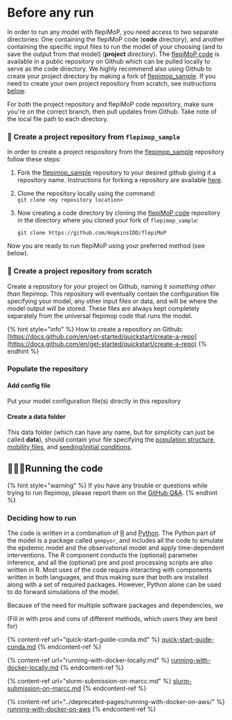 # Before any run

In order to run any model with flepiMoP, you need access to two separate directories: One containing the flepiMoP code (**code** directory), and another containing the specific input files to run the model of your choosing (and to save the output from that model) (**project** directory). The [flepiMoP code](https://github.com/HopkinsIDD/flepiMoP) is available in a public repository on Github which can be pulled locally to serve as the code directory. We highly recommend also using Github to create your project directory by making a fork of  [flepimop\_sample](https://github.com/HopkinsIDD/flepimop\_sample). If you need to create your own project repository from scratch, see instructions [below](before-any-run.md#create-a-project-repository).

For both the project repository and flepiMoP code repository, make sure you're on the correct branch, then pull updates from Github. Take note of the local file path to each directory.

### 📂 Create a project repository from `flepimop_sample`&#x20;

In order to create a project respository from the [flepimop\_sample](https://github.com/HopkinsIDD/flepimop\_sample) repository follow these steps:

1. Fork the  [flepimop\_sample](https://github.com/HopkinsIDD/flepimop\_sample) repository to your desired github giving it a repository name. Instructions for forking a repository are available [here](https://docs.github.com/en/get-started/quickstart/fork-a-repo).
2. Clone the repository locally using the command:\
   `git clone <my repository location>`
3.  Now creating a code directory by cloning the [flepiMoP code](https://github.com/HopkinsIDD/flepiMoP) repository in the directory where you cloned your fork of `flepimop_sample`:

    `git clone https://github.com/HopkinsIDD/flepiMoP`

Now you are ready to run flepiMoP using your preferred method (see below).

### 📂 Create a project repository from scratch

Create a repository for your project on Github, naming it _something other than_ flepimop. This repository will eventually contain the configuration file specifying your model, any other input files or data, and will be where the model output will be stored. These files are always kept completely separately from the universal flepimop code that runs the model.&#x20;

{% hint style="info" %}
How to create a repository on Github: [https://docs.github.com/en/get-started/quickstart/create-a-repo](https://docs.github.com/en/get-started/quickstart/create-a-repo)
{% endhint %}

### Populate the repository

#### Add config file

Put your model configuration file(s) directly in this repository

#### Create a data folder

This data folder (which can have any name, but for simplicity can just be called **data**), should contain your file specifying the [population structure, mobility files](../gempyor/model-implementation/specifying-population-structure.md), and [seeding/initial conditions](../gempyor/model-implementation/specifying-initial-conditions-and-seeding.md).&#x20;

## 🏃🏽‍♀️Running the code

{% hint style="warning" %}
If you have any trouble or questions while trying to run flepimop, please report them on the [GitHub Q\&A](https://github.com/HopkinsIDD/flepiMoP/discussions/categories/q-a).
{% endhint %}

### Deciding how to run

The code is written in a combination of [R](https://www.r-project.org/) and [Python](https://www.python.org/). The Python part of the model is a package called `gempyor`, and includes all the code to simulate the epidemic model and the observational model and apply time-dependent interventions. The R component conducts the (optional) parameter inference, and all the (optional) pre and post processing scripts are also written in R. Most uses of the code require interacting with components written in both languages, and thus making sure that both are installed along with a set of required packages. However, Python alone can be used to do forward simulations of the model.&#x20;

Because of the need for multiple software packages and dependencies, we

(Fill in with pros and cons of different methods, which users they are best for)



{% content-ref url="quick-start-guide-conda.md" %}
[quick-start-guide-conda.md](quick-start-guide-conda.md)
{% endcontent-ref %}

{% content-ref url="running-with-docker-locally.md" %}
[running-with-docker-locally.md](running-with-docker-locally.md)
{% endcontent-ref %}

{% content-ref url="slurm-submission-on-marcc.md" %}
[slurm-submission-on-marcc.md](slurm-submission-on-marcc.md)
{% endcontent-ref %}

{% content-ref url="../deprecated-pages/running-with-docker-on-aws/" %}
[running-with-docker-on-aws](../deprecated-pages/running-with-docker-on-aws/)
{% endcontent-ref %}
